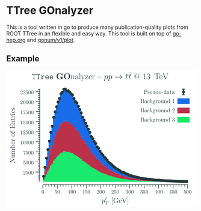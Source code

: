 # TTree GOnalyzer


This is a tool written in go to produce many publication-quality plots from ROOT TTree in an flexible and easy way.
This tool is built on top of [go-hep.org](https://go-hep.org/) and [gonum/v1/plot](https://godoc.org/gonum.org/v1/plot).

## Example

![example](ana-show/eg-plot.png)